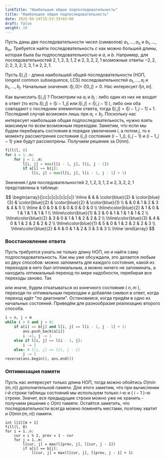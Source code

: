```yaml
---
linkTitle: "Наибольшая общая подпоследовательность"
title: "Наибольшая общая подпоследовательность"
date: 2025-04-24T15:53:33+03:00
draft: false
weight: 10
---
```


Пусть даны две последовательности чисел (символов) $a_{1}, \ldots, a_{n}$ и $b_{1}, \ldots, b_{m}$. Требуется найти последовательность $c$ как можно большей длины, которая была бы подпоследовательностью и $a$, и $b$. Например, для последовательностей $2,1,2,3,1,2$ и $2,3,2,2,1$ возможные ответы $-2,2,2 ; 2,3,2 ; 2,3,1$ и $2,2,1$.

Пусть $l[i, j]$ - длина наибольшей общей последовательности (НОП, longest common subsequence, LCS) последовательностей $a_{1}, \ldots, a_{i}$ и $b_{1}, \ldots, b_{j}$. Начальные значения: $l[i, 0]=$ $l[0, j]=0$. Нас интересует $l[n, m]$.

Как вычислить $l[i, j]$ ? Посмотрим на $a_{i}$ и $b_{j}$ : либо один из них не входит в ответ (то есть $l[i, j]=l[i-1, j]$ или $l[i, j]=l[i, j-1]$ ), либо они оба совпадают с последним элементом ответа, тогда $l[i, j]=l[i-1, j-1]+1$. Последний случай возможен лишь при $a_{i}=b_{j}$. Поскольку нас интересует наибольшая общая подпоследовательность, нужно взять максимум по всем возможным переходам. Заметим, что если мы будем перебирать состояния в порядке увеличения $i$, а потом $j$, то к моменту рассмотрения состояния $(i, j)$ состояния $(i-1, j),(i, j-1)$ и $(i-1, j-1)$ уже будут рассмотрены. Получаем решение за $O(n m)$.
```py
fill(l, 0)
for i = 1..n:
    for j = 1..m:
        l[i, j] = max(l[i - 1, j], l[i, j - 1])
        if a[i] == b[j]:
            l[i, j] = max(l[i, j], l[i - 1, j - 1] + 1)
```

Значения $l$ для последовательностей $2,1,2,3,1,2$ и $2,3,2,2,1$ представлены в таблице:

$$
\begin{array}{|cc|c|c|c|c|c|c|}
\hline & & & \color{blue}{2} & \color{blue}{3} & \color{blue}{2} & \color{blue}{2} & \color{blue}{1} \\
                      &   & 0 & 1 & 2 & 3 & 4 & 5 \\
\hline                & 0 & 0 & 0 & 0 & 0 & 0 & 0 \\
\hline\color{blue}{2} & 1 & 0 & 1 & 1 & 1 & 1 & 1 \\
\hline\color{blue}{1} & 2 & 0 & 1 & 1 & 1 & 1 & 2 \\
\hline\color{blue}{2} & 3 & 0 & 1 & 1 & 2 & 2 & 2 \\
\hline\color{blue}{3} & 4 & 0 & 1 & 2 & 2 & 2 & 2 \\
\hline\color{blue}{1} & 5 & 0 & 1 & 2 & 2 & 2 & 3 \\
\hline\color{blue}{2} & 6 & 0 & 1 & 2 & 3 & 3 & 3 \\
\hline
\end{array}
$$

### Восстановление ответа

Пусть требуется узнать не только длину НОП, но и найти саму подпоследовательность. Как мы уже обсуждали, это делается любым из двух способов: можно запомнить для каждого состояния, какой из переходов в него был оптимальным, а можно ничего не запоминать, а находить оптимальный переход по мере надобности, перебирая все переходы заново. Так

или иначе, будем откатываться из конечного состояния ( $n, m$ ), переходя по оптимальным переходам и добавляя символ в ответ, когда переход идёт "по диагонали". Остановимся, когда придём в одно из начальных состояний. Приведём для разнообразия реализацию второго способа.
```py
i = n, j = m
while i > 0 and j > 0:
    if a[i] == b[j] and l[i, j] == l[i - 1, j - 1] + 1:
        ans.push_back(a[i])
        i -=1, j -= 1
    else if l[i, j] == l[i - 1, j]:
        i -= 1
    else: # l[i, j] == l[i, j - 1]
        j -= 1
reverse(ans.begin(), ans.end())
```

### Оптимизация памяти

Пусть нас интересует только длина НОП, тогда можно обойтись $O(\min (m, n))$ дополнительной памяти. Для этого заметим, что при вычислении $i$-й строки таблицы состояний мы используем только $i$-ю и ( $i-1$ )-ю строки. Значит, все предыдущие строки можно уже не хранить - получаем решение с $O(m)$ памяти. Остаётся заметить, что последовательности всегда можно поменять местами, поэтому хватит и $O(\min (m, n))$ памяти.
```
int l[2][m + 1]
fill(l, 0)
for i = 1..n:
    cur = i % 2, prev = 1 - cur
    for j = 1..m:
        l[cur, j] = max(l[prev, j], l[cur, j - 1])
        if a[i] == b[j]:
            l[cur, j] = max(l[cur, j], l[prev, j - 1] + 1)
```

